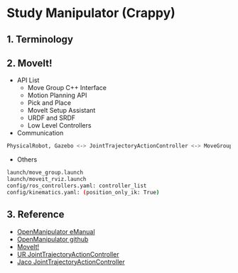 # Study Manipulator (Crappy)

## 1. Terminology

## 2. MoveIt!
- API List
  - Move Group C++ Interface
  - Motion Planning API
  - Pick and Place
  - MoveIt Setup Assistant
  - URDF and SRDF
  - Low Level Controllers
- Communication
```sh
PhysicalRobot, Gazebo <-> JointTrajectoryActionController <-> MoveGroup <-> Rviz, GUI, etc.
```
- Others
```sh
launch/move_group.launch
launch/moveit_rviz.launch
config/ros_controllers.yaml: controller_list
config/kinematics.yaml: (position_only_ik: True)
```

## 3. Reference
- [OpenManipulator eManual](http://emanual.robotis.com/docs/en/platform/openmanipulator_x/overview/)
- [OpenManipulator github](https://github.com/ROBOTIS-GIT/open_manipulator)
- [MoveIt!](http://docs.ros.org/melodic/api/moveit_tutorials/html/index.html)
- [UR JointTrajectoryActionController](https://github.com/ros-industrial/universal_robot/blob/kinetic-devel/ur_driver/src/ur_driver/driver.py)
- [Jaco JointTrajectoryActionController](https://github.com/iki-wgt/jaco-ros/blob/master/kinova_driver/src/jaco_trajectory_action.cpp)
